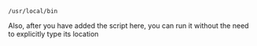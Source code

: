 `/usr/local/bin`

Also, after you have added the script here, you can run it without the need to explicitly type its location